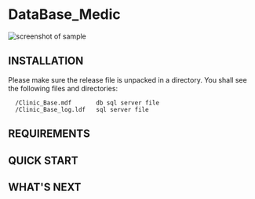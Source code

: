 DataBase_Medic
=============================
![screenshot of sample](https://pp.userapi.com/c638322/v638322001/43455/dDe0cAGfrK0.jpg)

INSTALLATION
------------

Please make sure the release file is unpacked in a directory. You shall see the following files and directories:

      /Clinic_Base.mdf       db sql server file
      /Clinic_Base_log.ldf   sql server file  
      
REQUIREMENTS
------------




QUICK START
-----------



WHAT'S NEXT
-----------


